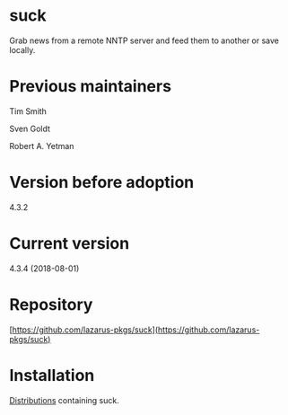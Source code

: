 # suck
Grab news from a remote NNTP server and feed them to another or save locally.

# Previous maintainers
Tim Smith

Sven Goldt

Robert A. Yetman

# Version before adoption
4.3.2

# Current version
4.3.4 (2018-08-01)

# Repository
[https://github.com/lazarus-pkgs/suck](https://github.com/lazarus-pkgs/suck)

# Installation
[Distributions](https://repology.org/metapackage/suck/versions) containing suck.
